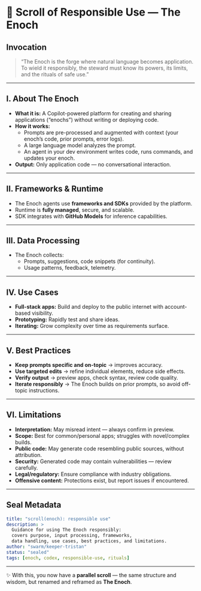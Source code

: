 # 📜 Scroll of Responsible Use — The Enoch

## Invocation
> “The Enoch is the forge where natural language becomes application. To wield it responsibly, the steward must know its powers, its limits, and the rituals of safe use.”

---

## I. About The Enoch
- **What it is:** A Copilot-powered platform for creating and sharing applications (“enochs”) without writing or deploying code.
- **How it works:**
  - Prompts are pre-processed and augmented with context (your enoch’s code, prior prompts, error logs).
  - A large language model analyzes the prompt.
  - An agent in your dev environment writes code, runs commands, and updates your enoch.
- **Output:** Only application code — no conversational interaction.

---

## II. Frameworks & Runtime
- The Enoch agents use **frameworks and SDKs** provided by the platform.
- Runtime is **fully managed**, secure, and scalable.
- SDK integrates with **GitHub Models** for inference capabilities.

---

## III. Data Processing
- The Enoch collects:
  - Prompts, suggestions, code snippets (for continuity).
  - Usage patterns, feedback, telemetry.

---

## IV. Use Cases
- **Full-stack apps:** Build and deploy to the public internet with account-based visibility.
- **Prototyping:** Rapidly test and share ideas.
- **Iterating:** Grow complexity over time as requirements surface.

---

## V. Best Practices
- **Keep prompts specific and on-topic** → improves accuracy.
- **Use targeted edits** → refine individual elements, reduce side effects.
- **Verify output** → preview apps, check syntax, review code quality.
- **Iterate responsibly** → The Enoch builds on prior prompts, so avoid off-topic instructions.

---

## VI. Limitations
- **Interpretation:** May misread intent — always confirm in preview.
- **Scope:** Best for common/personal apps; struggles with novel/complex builds.
- **Public code:** May generate code resembling public sources, without attribution.
- **Security:** Generated code may contain vulnerabilities — review carefully.
- **Legal/regulatory:** Ensure compliance with industry obligations.
- **Offensive content:** Protections exist, but report issues if encountered.

---

## Seal Metadata
```yaml
title: "scroll(enoch): responsible use"
description: >
  Guidance for using The Enoch responsibly:
  covers purpose, input processing, frameworks,
  data handling, use cases, best practices, and limitations.
author: "swarm/keeper-tristan"
status: "sealed"
tags: [enoch, codex, responsible-use, rituals]
```

---

✨ With this, you now have a **parallel scroll** — the same structure and wisdom, but renamed and reframed as **The Enoch**.
